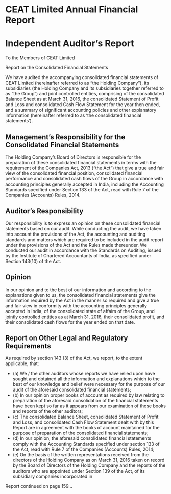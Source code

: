 # CEAT Limited Annual Financial Report

# Independent Auditor’s Report

To the Members of CEAT Limited

Report on the Consolidated Financial Statements

We have audited the accompanying consolidated financial statements of CEAT Limited (hereinafter referred to as “the Holding Company”), its subsidiaries (the Holding Company and its subsidiaries together referred to as “the Group”) and joint controlled entities, comprising of the consolidated Balance Sheet as at March 31, 2016, the consolidated Statement of Profit and Loss and consolidated Cash Flow Statement for the year then ended, and a summary of significant accounting policies and other explanatory information (hereinafter referred to as ‘the consolidated financial statements’).

## Management’s Responsibility for the Consolidated Financial Statements

The Holding Company’s Board of Directors is responsible for the preparation of these consolidated financial statements in terms with the requirement of the Companies Act, 2013 (“the Act”) that give a true and fair view of the consolidated financial position, consolidated financial performance and consolidated cash flows of the Group in accordance with accounting principles generally accepted in India, including the Accounting Standards specified under Section 133 of the Act, read with Rule 7 of the Companies (Accounts) Rules, 2014.

## Auditor’s Responsibility

Our responsibility is to express an opinion on these consolidated financial statements based on our audit. While conducting the audit, we have taken into account the provisions of the Act, the accounting and auditing standards and matters which are required to be included in the audit report under the provisions of the Act and the Rules made thereunder. We conducted our audit in accordance with the Standards on Auditing, issued by the Institute of Chartered Accountants of India, as specified under Section 143(10) of the Act.

## Opinion

In our opinion and to the best of our information and according to the explanations given to us, the consolidated financial statements give the information required by the Act in the manner so required and give a true and fair view in conformity with the accounting principles generally accepted in India, of the consolidated state of affairs of the Group, and jointly controlled entities as at March 31, 2016, their consolidated profit, and their consolidated cash flows for the year ended on that date.

## Report on Other Legal and Regulatory Requirements

As required by section 143 (3) of the Act, we report, to the extent applicable, that:

- (a) We / the other auditors whose reports we have relied upon have sought and obtained all the information and explanations which to the best of our knowledge and belief were necessary for the purpose of our audit of the aforesaid consolidated financial statements;
- (b) In our opinion proper books of account as required by law relating to preparation of the aforesaid consolidation of the financial statements have been kept so far as it appears from our examination of those books and reports of the other auditors;
- (c) The consolidated Balance Sheet, consolidated Statement of Profit and Loss, and consolidated Cash Flow Statement dealt with by this Report are in agreement with the books of account maintained for the purpose of preparation of the consolidated financial statements;
- (d) In our opinion, the aforesaid consolidated financial statements comply with the Accounting Standards specified under section 133 of the Act, read with Rule 7 of the Companies (Accounts) Rules, 2014;
- (e) On the basis of the written representations received from the directors of the Holding Company as on March 31, 2016 taken on record by the Board of Directors of the Holding Company and the reports of the auditors who are appointed under Section 139 of the Act, of its subsidiary companies incorporated in

Report continued on page 159...